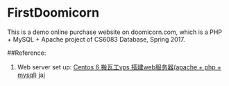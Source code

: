 # FirstDoomicorn
This is a demo online purchase website on doomicorn.com, which is a PHP + MySQL + Apache project of CS6083 Database, Spring 2017.

##Reference:
1. Web server set up: [Centos 6 搬瓦工vps 搭建web服务器(apache + php + mysql)](https://www.cnblogs.com/mo-xue/p/5890501.html)
jaj
